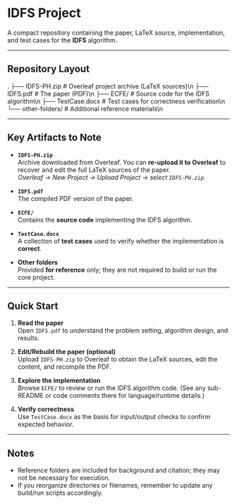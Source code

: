 # IDFS Project

A compact repository containing the paper, LaTeX source, implementation, and test cases for the **IDFS** algorithm.

---

## Repository Layout

.
├── IDFS-PH.zip # Overleaf project archive (LaTeX sources)\n
├── IDFS.pdf # The paper (PDF)\n
├── ECFE/ # Source code for the IDFS algorithm\n
├── TestCase.docx # Test cases for correctness verification\n
└── other-folders/ # Additional reference materials\n


---

## Key Artifacts to Note

- **`IDFS-PH.zip`**  
  Archive downloaded from Overleaf. You can **re-upload it to Overleaf** to recover and edit the full LaTeX sources of the paper.  
  _Overleaf → New Project → Upload Project → select `IDFS-PH.zip`._

- **`IDFS.pdf`**  
  The compiled PDF version of the paper.

- **`ECFE/`**  
  Contains the **source code** implementing the IDFS algorithm.

- **`TestCase.docx`**  
  A collection of **test cases** used to verify whether the implementation is **correct**.

- **Other folders**  
  Provided **for reference** only; they are not required to build or run the core project.

---

## Quick Start

1. **Read the paper**  
   Open `IDFS.pdf` to understand the problem setting, algorithm design, and results.

2. **Edit/Rebuild the paper (optional)**  
   Upload `IDFS-PH.zip` to Overleaf to obtain the LaTeX sources, edit the content, and recompile the PDF.

3. **Explore the implementation**  
   Browse `ECFE/` to review or run the IDFS algorithm code. (See any sub-README or code comments there for language/runtime details.)

4. **Verify correctness**  
   Use `TestCase.docx` as the basis for input/output checks to confirm expected behavior.

---

## Notes

- Reference folders are included for background and citation; they may not be necessary for execution.
- If you reorganize directories or filenames, remember to update any build/run scripts accordingly.
